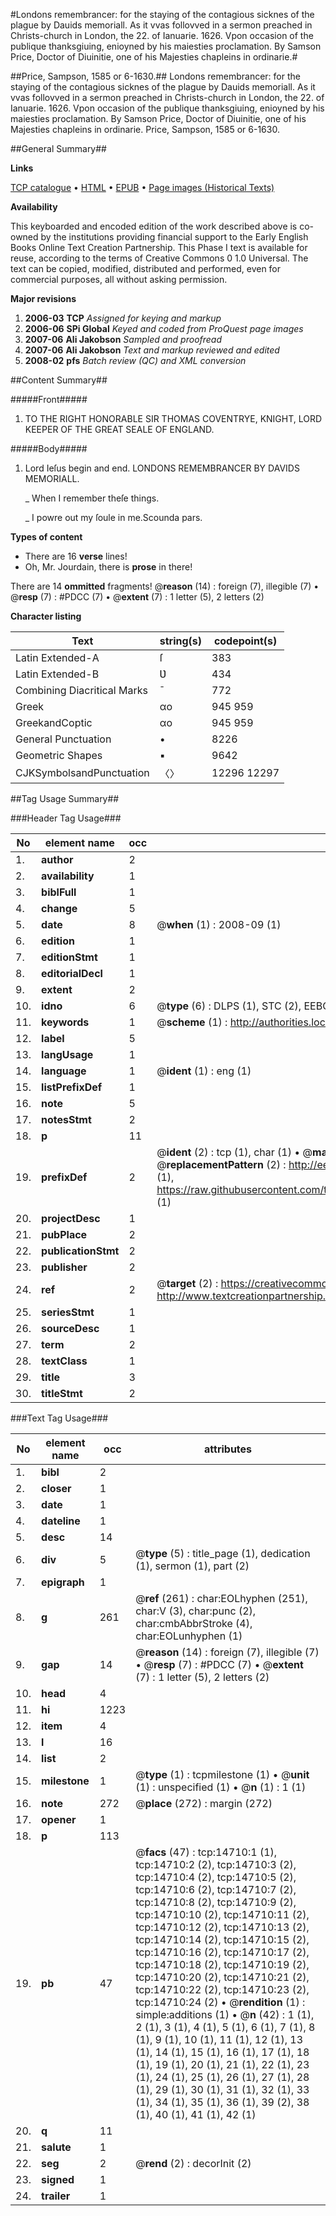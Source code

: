 #Londons remembrancer: for the staying of the contagious sicknes of the plague by Dauids memoriall. As it vvas follovved in a sermon preached in Christs-church in London, the 22. of Ianuarie. 1626. Vpon occasion of the publique thanksgiuing, enioyned by his maiesties proclamation. By Samson Price, Doctor of Diuinitie, one of his Majesties chapleins in ordinarie.#

##Price, Sampson, 1585 or 6-1630.##
Londons remembrancer: for the staying of the contagious sicknes of the plague by Dauids memoriall. As it vvas follovved in a sermon preached in Christs-church in London, the 22. of Ianuarie. 1626. Vpon occasion of the publique thanksgiuing, enioyned by his maiesties proclamation. By Samson Price, Doctor of Diuinitie, one of his Majesties chapleins in ordinarie.
Price, Sampson, 1585 or 6-1630.

##General Summary##

**Links**

[TCP catalogue](http://www.ota.ox.ac.uk/tcp/)  • 
[HTML](http://tei.it.ox.ac.uk/tcp/Texts-HTML/free/A10/A10078.html)  • 
[EPUB](http://tei.it.ox.ac.uk/tcp/Texts-EPUB/free/A10/A10078.epub) • 
[Page images (Historical Texts)](https://data.historicaltexts.jisc.ac.uk/view?pubId=eebo-99849556e&pageId=eebo-99849556e-14710-1)

**Availability**

This keyboarded and encoded edition of the
	       work described above is co-owned by the institutions
	       providing financial support to the Early English Books
	       Online Text Creation Partnership. This Phase I text is
	       available for reuse, according to the terms of Creative
	       Commons 0 1.0 Universal. The text can be copied,
	       modified, distributed and performed, even for
	       commercial purposes, all without asking permission.

**Major revisions**

1. __2006-03__ __TCP__ *Assigned for keying and markup*
1. __2006-06__ __SPi Global__ *Keyed and coded from ProQuest page images*
1. __2007-06__ __Ali Jakobson__ *Sampled and proofread*
1. __2007-06__ __Ali Jakobson__ *Text and markup reviewed and edited*
1. __2008-02__ __pfs__ *Batch review (QC) and XML conversion*

##Content Summary##

#####Front#####

1. TO THE RIGHT HONORABLE SIR THOMAS COVENTRYE, KNIGHT, LORD KEEPER OF THE GREAT SEALE OF ENGLAND.

#####Body#####

1. Lord Ieſus begin and end. LONDONS REMEMBRANCER BY DAVIDS MEMORIALL.

    _ When I remember theſe things.

    _ I powre out my ſoule in me.Scounda pars.

**Types of content**

  * There are 16 **verse** lines!
  * Oh, Mr. Jourdain, there is **prose** in there!

There are 14 **ommitted** fragments! 
 @__reason__ (14) : foreign (7), illegible (7)  •  @__resp__ (7) : #PDCC (7)  •  @__extent__ (7) : 1 letter (5), 2 letters (2)

**Character listing**


|Text|string(s)|codepoint(s)|
|---|---|---|
|Latin Extended-A|ſ|383|
|Latin Extended-B|Ʋ|434|
|Combining             Diacritical Marks|̄|772|
|Greek|αο|945 959|
|GreekandCoptic|αο|945 959|
|General Punctuation|•|8226|
|Geometric Shapes|▪|9642|
|CJKSymbolsandPunctuation|〈〉|12296 12297|

##Tag Usage Summary##

###Header Tag Usage###

|No|element name|occ|attributes|
|---|---|---|---|
|1.|__author__|2||
|2.|__availability__|1||
|3.|__biblFull__|1||
|4.|__change__|5||
|5.|__date__|8| @__when__ (1) : 2008-09 (1)|
|6.|__edition__|1||
|7.|__editionStmt__|1||
|8.|__editorialDecl__|1||
|9.|__extent__|2||
|10.|__idno__|6| @__type__ (6) : DLPS (1), STC (2), EEBO-CITATION (1), PROQUEST (1), VID (1)|
|11.|__keywords__|1| @__scheme__ (1) : http://authorities.loc.gov/ (1)|
|12.|__label__|5||
|13.|__langUsage__|1||
|14.|__language__|1| @__ident__ (1) : eng (1)|
|15.|__listPrefixDef__|1||
|16.|__note__|5||
|17.|__notesStmt__|2||
|18.|__p__|11||
|19.|__prefixDef__|2| @__ident__ (2) : tcp (1), char (1)  •  @__matchPattern__ (2) : ([0-9\-]+):([0-9IVX]+) (1), (.+) (1)  •  @__replacementPattern__ (2) : http://eebo.chadwyck.com/downloadtiff?vid=$1&page=$2 (1), https://raw.githubusercontent.com/textcreationpartnership/Texts/master/tcpchars.xml#$1 (1)|
|20.|__projectDesc__|1||
|21.|__pubPlace__|2||
|22.|__publicationStmt__|2||
|23.|__publisher__|2||
|24.|__ref__|2| @__target__ (2) : https://creativecommons.org/publicdomain/zero/1.0/ (1), http://www.textcreationpartnership.org/docs/. (1)|
|25.|__seriesStmt__|1||
|26.|__sourceDesc__|1||
|27.|__term__|2||
|28.|__textClass__|1||
|29.|__title__|3||
|30.|__titleStmt__|2||


###Text Tag Usage###

|No|element name|occ|attributes|
|---|---|---|---|
|1.|__bibl__|2||
|2.|__closer__|1||
|3.|__date__|1||
|4.|__dateline__|1||
|5.|__desc__|14||
|6.|__div__|5| @__type__ (5) : title_page (1), dedication (1), sermon (1), part (2)|
|7.|__epigraph__|1||
|8.|__g__|261| @__ref__ (261) : char:EOLhyphen (251), char:V (3), char:punc (2), char:cmbAbbrStroke (4), char:EOLunhyphen (1)|
|9.|__gap__|14| @__reason__ (14) : foreign (7), illegible (7)  •  @__resp__ (7) : #PDCC (7)  •  @__extent__ (7) : 1 letter (5), 2 letters (2)|
|10.|__head__|4||
|11.|__hi__|1223||
|12.|__item__|4||
|13.|__l__|16||
|14.|__list__|2||
|15.|__milestone__|1| @__type__ (1) : tcpmilestone (1)  •  @__unit__ (1) : unspecified (1)  •  @__n__ (1) : 1 (1)|
|16.|__note__|272| @__place__ (272) : margin (272)|
|17.|__opener__|1||
|18.|__p__|113||
|19.|__pb__|47| @__facs__ (47) : tcp:14710:1 (1), tcp:14710:2 (2), tcp:14710:3 (2), tcp:14710:4 (2), tcp:14710:5 (2), tcp:14710:6 (2), tcp:14710:7 (2), tcp:14710:8 (2), tcp:14710:9 (2), tcp:14710:10 (2), tcp:14710:11 (2), tcp:14710:12 (2), tcp:14710:13 (2), tcp:14710:14 (2), tcp:14710:15 (2), tcp:14710:16 (2), tcp:14710:17 (2), tcp:14710:18 (2), tcp:14710:19 (2), tcp:14710:20 (2), tcp:14710:21 (2), tcp:14710:22 (2), tcp:14710:23 (2), tcp:14710:24 (2)  •  @__rendition__ (1) : simple:additions (1)  •  @__n__ (42) : 1 (1), 2 (1), 3 (1), 4 (1), 5 (1), 6 (1), 7 (1), 8 (1), 9 (1), 10 (1), 11 (1), 12 (1), 13 (1), 14 (1), 15 (1), 16 (1), 17 (1), 18 (1), 19 (1), 20 (1), 21 (1), 22 (1), 23 (1), 24 (1), 25 (1), 26 (1), 27 (1), 28 (1), 29 (1), 30 (1), 31 (1), 32 (1), 33 (1), 34 (1), 35 (1), 36 (1), 39 (2), 38 (1), 40 (1), 41 (1), 42 (1)|
|20.|__q__|11||
|21.|__salute__|1||
|22.|__seg__|2| @__rend__ (2) : decorInit (2)|
|23.|__signed__|1||
|24.|__trailer__|1||
